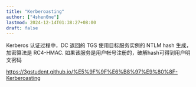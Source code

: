 ```yaml
---
title: "Kerberoasting"
author: ["4shen0ne"]
lastmod: 2024-12-14T01:38:27+08:00
draft: false
---
```


Kerberos 认证过程中，DC 返回的 TGS 使用目标服务实例的 NTLM hash 生成，加密算法是
RC4-HMAC. 如果该服务是用户帐号注册的，破解hash可得到用户明文密码

<https://3gstudent.github.io/%E5%9F%9F%E6%B8%97%E9%80%8F-Kerberoasting>
